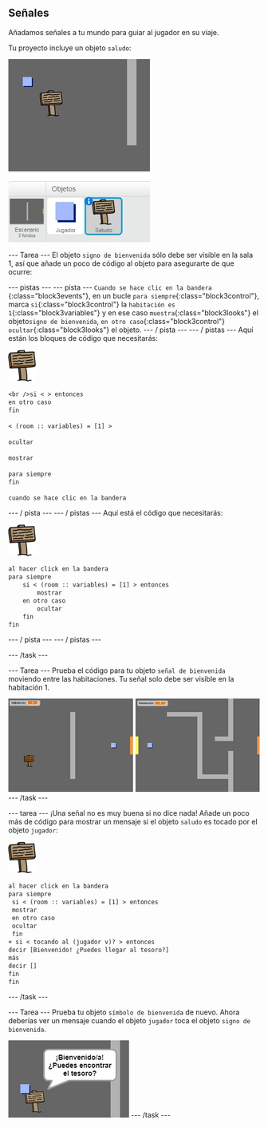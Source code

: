 ## Señales

Añadamos señales a tu mundo para guiar al jugador en su viaje.

Tu proyecto incluye un objeto `saludo`:

![captura de pantalla](images/world-sign.png)

\--- Tarea \--- El objeto `signo de bienvenida` sólo debe ser visible en la sala 1, así que añade un poco de código al objeto para asegurarte de que ocurre:

\--- pistas \--- \--- pista \--- `Cuando se hace clic en la bandera `{:class="block3events"}, en un bucle `para siempre`{:class="block3control"}, marca `si`{:class="block3control"} la `habitación es 1`{:class="block3variables"} y en ese caso `muestra`{:class="block3looks"} el objeto` signo de bienvenida `, `en otro caso`{:class="block3control"} `ocultar`{:class="block3looks"} el objeto. \--- / pista \--- \--- / pistas \--- Aquí están los bloques de código que necesitarás:

![señal](images/sign.png)

```blocks3
<br />si < > entonces
en otro caso
fin

< (room :: variables) = [1] >

ocultar

mostrar

para siempre
fin

cuando se hace clic en la bandera

```

\--- / pista \--- \--- / pistas \--- Aquí está el código que necesitarás:

![señal](images/sign.png)

```blocks3
al hacer click en la bandera
para siempre
    si < (room :: variables) = [1] > entonces
        mostrar
    en otro caso
        ocultar
    fin
fin
```

\--- / pista \--- \--- / pistas \---

\--- /task \---

\--- Tarea \--- Prueba el código para tu objeto `señal de bienvenida ` moviendo entre las habitaciones. Tu señal solo debe ser visible en la habitación 1.

![captura de pantalla](images/world-sign-test.png) \--- /task \---

\--- tarea \--- ¡Una señal no es muy buena si no dice nada! Añade un poco más de código para mostrar un mensaje si el objeto `saludo` es tocado por el objeto `jugador`:

![señal](images/sign.png)

```blocks3
al hacer click en la bandera
para siempre
 si < (room :: variables) = [1] > entonces
 mostrar
 en otro caso
 ocultar
 fin
+ si < tocando al (jugador v)? > entonces
decir [Bienvenido! ¿Puedes llegar al tesoro?]
más
decir []
fin
fin
```

\--- /task \---

\--- Tarea \--- Prueba tu objeto `símbolo de bienvenida` de nuevo. Ahora deberías ver un mensaje cuando el objeto `jugador` toca el objeto `signo de bienvenida`.

![captura de pantalla](images/world-sign-test2.png) \--- /task \---